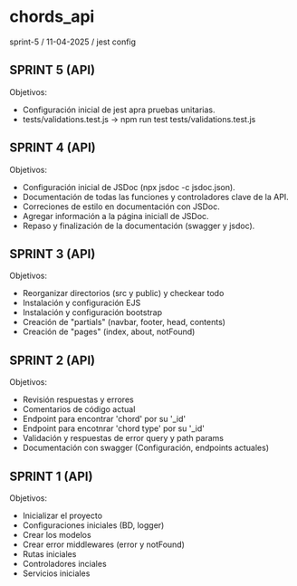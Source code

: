 # chords_api

sprint-5 / 11-04-2025 / jest config

## SPRINT 5 (API)

Objetivos:

* Configuración inicial de jest apra pruebas unitarias.
* tests/validations.test.js -> npm run test tests/validations.test.js

## SPRINT 4 (API)

Objetivos:

* Configuración inicial de JSDoc (npx jsdoc -c jsdoc.json).
* Documentación de todas las funciones y controladores clave de la API.
* Correciones de estilo en documentación con JSDoc.
* Agregar información a la página iniciall de JSDoc.
* Repaso y finalización de la documentación (swagger y jsdoc).

## SPRINT 3 (API)

Objetivos:

* Reorganizar directorios (src y public) y checkear todo
* Instalación y configuración EJS
* Instalación y configuración bootstrap
* Creación de "partials" (navbar, footer, head, contents)
* Creación de "pages" (index, about, notFound)


## SPRINT 2 (API)

Objetivos:

* Revisión respuestas y errores
* Comentarios de código actual
* Endpoint para encontrar 'chord' por su '_id'
* Endpoint para encotnrar 'chord type' por su '_id'
* Validación y respuestas de error query y path params
* Documentación con swagger (Configuración, endpoints actuales)

## SPRINT 1 (API)

Objetivos:

* Inicializar el proyecto
* Configuraciones iniciales (BD, logger)
* Crear los modelos
* Crear error middlewares (error y notFound)
* Rutas iniciales
* Controladores inciales
* Servicios iniciales